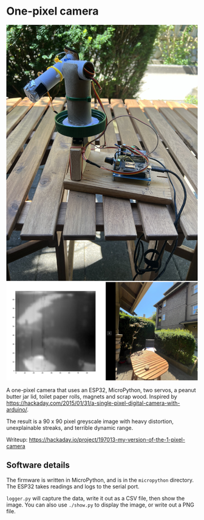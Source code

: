 # One-pixel camera

![A picture of the camera](/assets/IMG_7626.jpeg)
![A picture from the camera, compared with a camera photo of the same scene](/assets/comparison.png)

A one-pixel camera that uses an ESP32, MicroPython, two servos, a
peanut butter jar lid, toilet paper rolls, magnets and scrap wood.
Inspired by https://hackaday.com/2015/01/31/a-single-pixel-digital-camera-with-arduino/.

The result is a 90 x 90 pixel greyscale image with heavy distortion,
unexplainable streaks, and terrible dynamic range.

Writeup:
https://hackaday.io/project/197013-my-version-of-the-1-pixel-camera

## Software details

The firmware is written in MicroPython, and is in the `micropython`
directory.  The ESP32 takes readings and logs to the serial port.

`logger.py` will capture the data, write it out as a CSV file, then
show the image.  You can also use `./show.py` to display the image, or
write out a PNG file.
